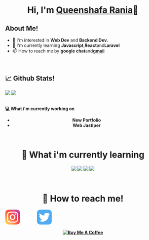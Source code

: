 <h1 align="center">Hi, I'm <a href="https://queenshafa.github.io/">Queenshafa Rania</a>👋</h1>
<h2><b>About Me!</b></h2>
<ul>
<li>👀 I'm interested in <b>Web Dev</b> and <b>Backend Dev.</b></li>
<li>🌱 I'm currently learning <b>Javascript</b>,<b>React</b>and<b>Laravel</b></li>
<li>📫 How to reach me by <b>google chat</b>and<b><a href="mailto:queenshafaraniabilqis@gmail.com">gmail</a></b></li>
</ul><br>
<h2><b>📈 Github Stats!<b></h2>
<p>
<img src="https://github-readme-stats.vercel.app/api?username=queenshafa&theme=tokyonight&show_icons=true">
<img src="https://github-readme-stats.vercel.app/api/top-langs?username=queenshafa&theme=tokyonight&hide_title=false&show_icons=true&layout=compact">
</p><br>
<h2"><b>💻 What i'm currently working on</b></h2>
<ul align="center">
<li>New Portfolio</li>
<li>Web Jastiper</li>
</ul><br>
<h1 align="center"><b>📖 What i'm currently learning</b></h1>
<p align="center">
<img src="https://img.shields.io/badge/laravel-%23FF2D20.svg?style=for-the-badge&logo=laravel&logoColor=white">
<img src="https://img.shields.io/badge/css3-%231572B6.svg?style=for-the-badge&logo=css3&logoColor=white">
<img src="https://img.shields.io/badge/html5-%23E34F26.svg?style=for-the-badge&logo=html5&logoColor=white">
<img src="https://img.shields.io/badge/javascript-%23323330.svg?style=for-the-badge&logo=javascript&logoColor=%23F7DF1E">
</p><br>
<p align="center">
<h1 align="center"><b>📲 How to reach me!</b></h1>
<a href="https://instagram.com/_pengejardeadline"><img src="./images/instagram.svg" alt="Instagram" width="48px">
<a href="https://github.com/queenshafa"><img src="./images/github.svg" alt="Github" width="48px">
<a href="https://twitter.com/VElLSlDE/"><img src="./images/Twitter.svg" alt="Github" width="48px"><br>
<p align="center">
<a href="https://www.buymeacoffee.com/queenshafa" target="_blank"><img src="https://cdn.buymeacoffee.com/buttons/v2/default-yellow.png" alt="Buy Me A Coffee" style="height: 60px !important;width: 217px !important;"></a>
</p>
